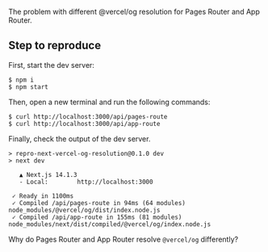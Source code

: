 The problem with different @vercel/og resolution for Pages Router and App Router.

## Step to reproduce

First, start the dev server:

```console
$ npm i
$ npm start
```

Then, open a new terminal and run the following commands:

```console
$ curl http://localhost:3000/api/pages-route
$ curl http://localhost:3000/api/app-route
```

Finally, check the output of the dev server.

```console
> repro-next-vercel-og-resolution@0.1.0 dev
> next dev

   ▲ Next.js 14.1.3
   - Local:        http://localhost:3000

 ✓ Ready in 1100ms
 ✓ Compiled /api/pages-route in 94ms (64 modules)
node_modules/@vercel/og/dist/index.node.js
 ✓ Compiled /api/app-route in 155ms (81 modules)
node_modules/next/dist/compiled/@vercel/og/index.node.js
```

Why do Pages Router and App Router resolve `@vercel/og` differently?
